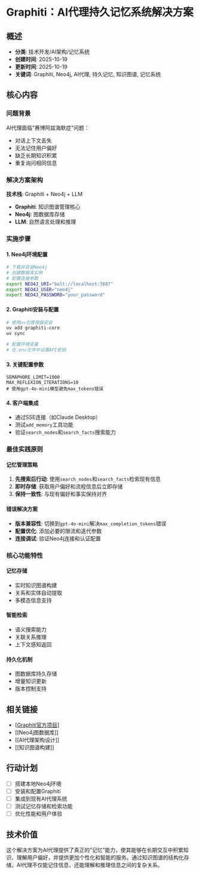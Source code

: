 # Graphiti：AI代理持久记忆系统解决方案

## 概述
- **分类**: 技术开发/AI架构/记忆系统
- **创建时间**: 2025-10-19
- **更新时间**: 2025-10-19
- **关键词**: Graphiti, Neo4j, AI代理, 持久记忆, 知识图谱, 记忆系统

## 核心内容

### 问题背景
AI代理面临"赛博阿兹海默症"问题：
- 对话上下文丢失
- 无法记住用户偏好
- 缺乏长期知识积累
- 重复询问相同信息

### 解决方案架构
**技术栈**: Graphiti + Neo4j + LLM
- **Graphiti**: 知识图谱管理核心
- **Neo4j**: 图数据库存储
- **LLM**: 自然语言处理和推理

### 实施步骤

#### 1. Neo4j环境配置
```bash
# 下载并安装Neo4j
# 创建数据库实例
# 配置连接参数
export NEO4J_URI="bolt://localhost:7687"
export NEO4J_USER="neo4j"
export NEO4J_PASSWORD="your_password"
```

#### 2. Graphiti安装与配置
```bash
# 使用uv包管理器安装
uv add graphiti-core
uv sync

# 配置环境变量
# 在.env文件中设置API密钥
```

#### 3. 关键配置参数
```env
SEMAPHORE_LIMIT=1000
MAX_REFLEXION_ITERATIONS=10
# 使用gpt-4o-mini模型避免max_tokens错误
```

#### 4. 客户端集成
- 通过SSE连接（如Claude Desktop）
- 测试`add_memory`工具功能
- 验证`search_nodes`和`search_facts`搜索能力

### 最佳实践原则

#### 记忆管理策略
1. **先搜索后行动**: 使用`search_nodes`和`search_facts`检索现有信息
2. **即时存储**: 获取用户偏好和流程信息后立即存储
3. **保持一致性**: 与现有偏好和事实保持对齐

#### 错误解决方案
- **版本兼容性**: 切换到`gpt-4o-mini`解决`max_completion_tokens`错误
- **配置优化**: 添加必要的限流和迭代参数
- **连接调试**: 验证Neo4j连接和认证配置

### 核心功能特性

#### 记忆存储
- 实时知识图谱构建
- 关系和实体自动提取
- 多模态信息支持

#### 智能检索
- 语义搜索能力
- 关联关系推理
- 上下文感知返回

#### 持久化机制
- 图数据库持久存储
- 增量知识更新
- 版本控制支持

## 相关链接
- [[Graphiti官方项目](https://github.com/getzep/graphiti)]
- [[Neo4j图数据库]]
- [[AI代理架构设计]]
- [[知识图谱构建]]

## 行动计划
- [ ] 搭建本地Neo4j环境
- [ ] 安装和配置Graphiti
- [ ] 集成到现有AI代理系统
- [ ] 测试记忆存储和检索功能
- [ ] 优化性能和用户体验

## 技术价值
这个解决方案为AI代理提供了真正的"记忆"能力，使其能够在长期交互中积累知识、理解用户偏好，并提供更加个性化和智能的服务。通过知识图谱的结构化存储，AI代理不仅能记住信息，还能理解和推理信息之间的复杂关系。